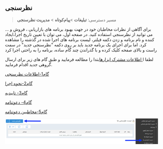 ﻿## نظرسنجی

> مسیر دسترسی:  **تبلیغات** >**پیام‌کوتاه** > **مدیریت نظرسنجی** 

برای آگاهی از نظرات مخاطبان خود در جهت بهبود برنامه های بازاریابی ، فروش و ... می توانید از نظرسنجی استفاده کنید. در صفحه اول، می توان با تعیین تاریخ اجرا،ایجاد کننده و نام برنامه  و زدن دکمه فیلتر، لیست برنامه های اجرا شده در گذشته را مشاهده کرد. اما برای اجرای یک برنامه جدید باید بر روی دکمه  "نظرسنجی جدید" در سمت راست و بالای صفحه کلیک کرده و با گذراندن چند گام ساده، برنامه را به راحتی اجرا کرد

لطفا ا<a href="C%3A%2FUsers%2FH.abasi%2FDesktop%2Fhelp%2Fmd%20help%2F%D8%AA%D8%A8%D9%84%DB%8C%D8%BA%D8%A7%D8%AA%2Fmoshtarak-abzar%2Fmoshtarak-abzar.md" target="_blank">  اطلاعات مشترک ابزارها</a>بتدا را مطالعه فرمایید و طبق گام های زیر برای ارسال گروهی جدید اقدام فرمایید.

<a href="1-avalie-nazarsanji%2Favalie-nazarsanji.md" target="_blank">گام1-اطلاعات نظرسنجی</a>

<a href="2-nahveajra-nazaesanji%2F2-nahve-ejra-nazarsanji.md" target="_blank">گام2-نحوه اجرا</a>

<a href="3-taid-nazarsanji%2F3-taid-nazarsanji.md" target="_blank">گام3- تاییدیه</a>

<a href="4-davatname-nazarsanji%2Funtitled.md" target="_blank">گام4- دعوتنامه</a>

<a href="5-mokhatab-davatname%2F5-entekhabmokhatab-nazarsanji.md" target="_blank">گام5-مخاطبین دعوتنامه</a>

![](advertising-sendingqustionary-firststep.png)


